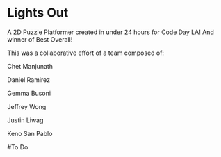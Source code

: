 Lights Out
=========

A 2D Puzzle Platformer created in under 24 hours for Code Day LA! And winner of Best Overall!


This was a collaborative effort of a team composed of:


Chet Manjunath

Daniel Ramirez

Gemma Busoni

Jeffrey Wong

Justin Liwag

Keno San Pablo

#To Do
